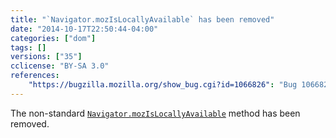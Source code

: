 ```yaml
---
title: "`Navigator.mozIsLocallyAvailable` has been removed"
date: "2014-10-17T22:50:44-04:00"
categories: ["dom"]
tags: []
versions: ["35"]
cclicense: "BY-SA 3.0"
references:
    "https://bugzilla.mozilla.org/show_bug.cgi?id=1066826": "Bug 1066826 – Remove Navigator::MozisLocallyAvailable API"
---
```

The non-standard [`Navigator.mozIsLocallyAvailable`](https://developer.mozilla.org/en-US/docs/Web/API/Navigator.mozIsLocallyAvailable) method has been removed.

